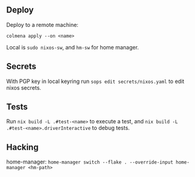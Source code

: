 ## Deploy

Deploy to a remote machine:
```console
colmena apply --on <name>
```

Local is `sudo nixos-sw`, and `hm-sw` for home manager.

## Secrets

With PGP key in local keyring run `sops edit secrets/nixos.yaml` to edit nixos secrets.

## Tests

Run `nix build -L .#test-<name>` to execute a test, and
`nix build -L .#test-<name>.driverInteractive` to debug tests.

## Hacking

home-manager: `home-manager switch --flake . --override-input home-manager <hm-path>`
